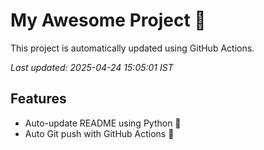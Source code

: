 # My Awesome Project 🚀

This project is automatically updated using GitHub Actions.

_Last updated: 2025-04-24 15:05:01 IST_

## Features
- Auto-update README using Python 🐍
- Auto Git push with GitHub Actions 🤖
